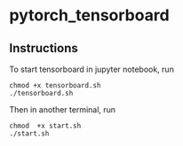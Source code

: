 # pytorch_tensorboard

## Instructions
To start tensorboard in jupyter notebook, run 
```
chmod +x tensorboard.sh
./tensorboard.sh
```
Then in another terminal, run
```
chmod  +x start.sh
./start.sh
```